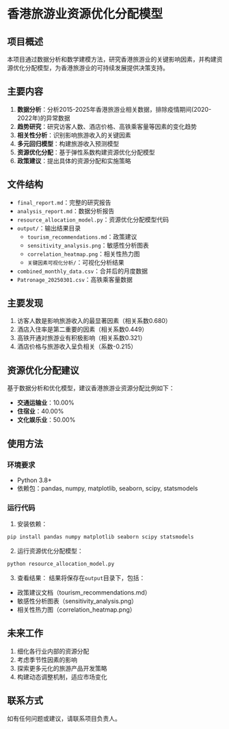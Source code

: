 # 香港旅游业资源优化分配模型

## 项目概述

本项目通过数据分析和数学建模方法，研究香港旅游业的关键影响因素，并构建资源优化分配模型，为香港旅游业的可持续发展提供决策支持。

## 主要内容

1. **数据分析**：分析2015-2025年香港旅游业相关数据，排除疫情期间(2020-2022年)的异常数据
2. **趋势研究**：研究访客人数、酒店价格、高铁乘客量等因素的变化趋势
3. **相关性分析**：识别影响旅游收入的关键因素
4. **多元回归模型**：构建旅游收入预测模型
5. **资源优化分配**：基于弹性系数构建资源优化分配模型
6. **政策建议**：提出具体的资源分配和实施策略

## 文件结构

- `final_report.md`：完整的研究报告
- `analysis_report.md`：数据分析报告
- `resource_allocation_model.py`：资源优化分配模型代码
- `output/`：输出结果目录
  - `tourism_recommendations.md`：政策建议
  - `sensitivity_analysis.png`：敏感性分析图表
  - `correlation_heatmap.png`：相关性热力图
  - `关键因素可视化分析/`：可视化分析结果
- `combined_monthly_data.csv`：合并后的月度数据
- `Patronage_20250301.csv`：高铁乘客量数据

## 主要发现

1. 访客人数是影响旅游收入的最显著因素（相关系数0.680）
2. 酒店入住率是第二重要的因素（相关系数0.449）
3. 高铁开通对旅游业有积极影响（相关系数0.321）
4. 酒店价格与旅游收入呈负相关（系数-0.215）

## 资源优化分配建议

基于数据分析和优化模型，建议香港旅游业资源分配比例如下：

- **交通运输业**：10.00%
- **住宿业**：40.00%
- **文化娱乐业**：50.00%

## 使用方法

### 环境要求

- Python 3.8+
- 依赖包：pandas, numpy, matplotlib, seaborn, scipy, statsmodels

### 运行代码

1. 安装依赖：
```bash
pip install pandas numpy matplotlib seaborn scipy statsmodels
```

2. 运行资源优化分配模型：
```bash
python resource_allocation_model.py
```

3. 查看结果：
结果将保存在`output`目录下，包括：
- 政策建议文档（tourism_recommendations.md）
- 敏感性分析图表（sensitivity_analysis.png）
- 相关性热力图（correlation_heatmap.png）

## 未来工作

1. 细化各行业内部的资源分配
2. 考虑季节性因素的影响
3. 探索更多元化的旅游产品开发策略
4. 构建动态调整机制，适应市场变化

## 联系方式

如有任何问题或建议，请联系项目负责人。 
